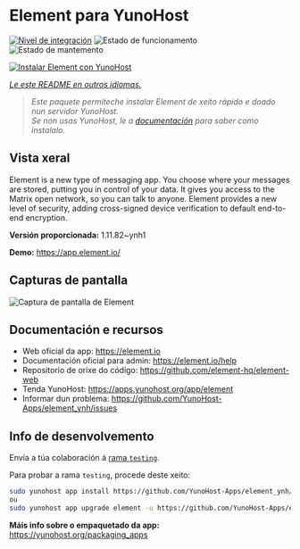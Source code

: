 <!--
NOTA: Este README foi creado automáticamente por <https://github.com/YunoHost/apps/tree/master/tools/readme_generator>
NON debe editarse manualmente.
-->

# Element para YunoHost

[![Nivel de integración](https://dash.yunohost.org/integration/element.svg)](https://ci-apps.yunohost.org/ci/apps/element/) ![Estado de funcionamento](https://ci-apps.yunohost.org/ci/badges/element.status.svg) ![Estado de mantemento](https://ci-apps.yunohost.org/ci/badges/element.maintain.svg)

[![Instalar Element con YunoHost](https://install-app.yunohost.org/install-with-yunohost.svg)](https://install-app.yunohost.org/?app=element)

*[Le este README en outros idiomas.](./ALL_README.md)*

> *Este paquete permíteche instalar Element de xeito rápido e doado nun servidor YunoHost.*  
> *Se non usas YunoHost, le a [documentación](https://yunohost.org/install) para saber como instalalo.*

## Vista xeral

Element is a new type of messaging app. You choose where your messages are stored, putting you in control of your data. It gives you access to the Matrix open network, so you can talk to anyone. Element provides a new level of security, adding cross-signed device verification to default end-to-end encryption.

**Versión proporcionada:** 1.11.82~ynh1

**Demo:** <https://app.element.io/>

## Capturas de pantalla

![Captura de pantalla de Element](./doc/screenshots/homepage-all-platforms-1_1.png)

## Documentación e recursos

- Web oficial da app: <https://element.io>
- Documentación oficial para admin: <https://element.io/help>
- Repositorio de orixe do código: <https://github.com/element-hq/element-web>
- Tenda YunoHost: <https://apps.yunohost.org/app/element>
- Informar dun problema: <https://github.com/YunoHost-Apps/element_ynh/issues>

## Info de desenvolvemento

Envía a túa colaboración á [rama `testing`](https://github.com/YunoHost-Apps/element_ynh/tree/testing).

Para probar a rama `testing`, procede deste xeito:

```bash
sudo yunohost app install https://github.com/YunoHost-Apps/element_ynh/tree/testing --debug
ou
sudo yunohost app upgrade element -u https://github.com/YunoHost-Apps/element_ynh/tree/testing --debug
```

**Máis info sobre o empaquetado da app:** <https://yunohost.org/packaging_apps>
